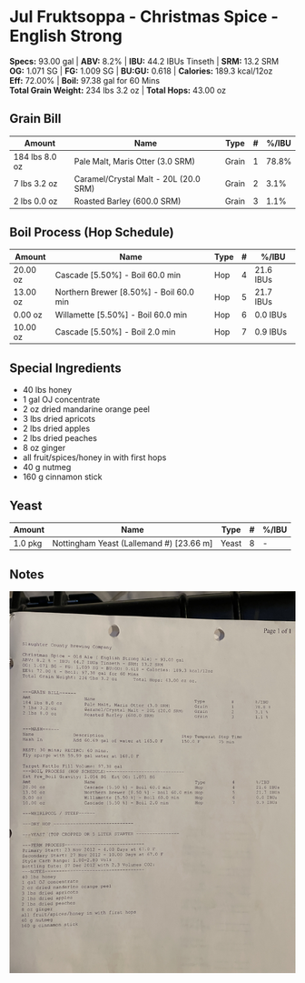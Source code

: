 # Jul Fruktsoppa - Christmas Spice - English Strong

**Specs:** 93.00 gal | **ABV:** 8.2% | **IBU:** 44.2 IBUs Tinseth | **SRM:** 13.2 SRM  
**OG:** 1.071 SG | **FG:** 1.009 SG | **BU:GU:** 0.618 | **Calories:** 189.3 kcal/12oz  
**Eff:** 72.00% | **Boil:** 97.38 gal for 60 Mins  
**Total Grain Weight:** 234 lbs 3.2 oz | **Total Hops:** 43.00 oz

## Grain Bill
| Amount         | Name                                  | Type  | #   | %/IBU |
| -------------- | ------------------------------------- | ----- | --- | ----- |
| 184 lbs 8.0 oz | Pale Malt, Maris Otter (3.0 SRM)      | Grain | 1   | 78.8% |
| 7 lbs 3.2 oz   | Caramel/Crystal Malt - 20L (20.0 SRM) | Grain | 2   | 3.1%  |
| 2 lbs 0.0 oz   | Roasted Barley (600.0 SRM)            | Grain | 3   | 1.1%  |

## Boil Process (Hop Schedule) 

| Amount   | Name                                    | Type | #   | %/IBU     |
| -------- | --------------------------------------- | ---- | --- | --------- |
| 20.00 oz | Cascade [5.50%] - Boil 60.0 min         | Hop  | 4   | 21.6 IBUs |
| 13.00 oz | Northern Brewer [8.50%] - Boil 60.0 min | Hop  | 5   | 21.7 IBUs |
| 0.00 oz  | Willamette [5.50%] - Boil 60.0 min      | Hop  | 6   | 0.0 IBUs  |
| 10.00 oz | Cascade [5.50%] - Boil 2.0 min          | Hop  | 7   | 0.9 IBUs  |

## Special Ingredients
- 40 lbs honey
- 1 gal OJ concentrate
- 2 oz dried mandarine orange peel
- 3 lbs dried apricots
- 2 lbs dried apples
- 2 lbs dried peaches
- 8 oz ginger
- all fruit/spices/honey in with first hops
- 40 g nutmeg
- 160 g cinnamon stick

## Yeast

| Amount  | Name                                     | Type  | #   | %/IBU |
| ------- | ---------------------------------------- | ----- | --- | ----- |
| 1.0 pkg | Nottingham Yeast (Lallemand #) [23.66 m] | Yeast | 8   | -     |

## Notes
![](../assets/media/JulFruktsoppa.jpg)